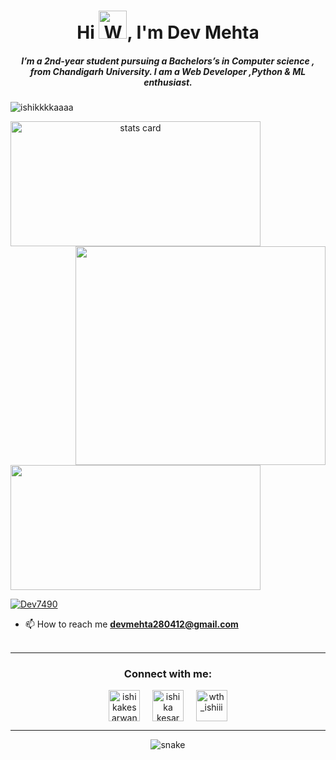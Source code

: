 <h1 align="center">Hi <img src="https://raw.githubusercontent.com/nixin72/nixin72/master/wave.gif" 
    alt="Waving hand animated gif"
    height="45"
    width="45" />, I'm Dev Mehta</h1>
<h5 align="center">
I’m a 2nd-year student pursuing a Bachelors’s in Computer science , from Chandigarh University. I am a Web Developer ,Python & ML enthusiast. 
</h5>
<p align="left"> <img src="https://komarev.com/ghpvc/?username=dev749&label=Profile%20views&color=0e75b6&style=flat" alt="ishikkkkaaaa" /> </p>
<p>
<a align= "center" href="https://github.com/ishikkkkaaaa">
<img alt= "stats card" height="200px" width="400" src="https://github-readme-streak-stats.herokuapp.com/?user=dev749&theme=radical">
<img align="right" height="350" width="400" src="https://cdn.dribbble.com/users/2238041/screenshots/4763918/working.gif" /> </a>
</p>
<img height="200px" width="400" src="https://github-readme-stats.vercel.app/api?username=dev749&count_private=true&theme=radical&show_icons=true" />

<p align="left"> <a href="https://twitter.com/Dev7490" target="blank"><img src="https://img.shields.io/twitter/follow/Dev7490?style=social" alt="Dev7490" /></a> </p>

- 📫 How to reach me **devmehta280412@gmail.com**
<br><br>
<hr>

<h3 align="center">Connect with me:</h3>
<p align="center">
<a href="https://twitter.com/ishikakesarwan4" target="blank"><img align="center" src="https://img.icons8.com/cute-clipart/64/000000/twitter.png" alt="ishikakesarwan4" height="50" width="50" /></a> &nbsp;&nbsp;&nbsp;
<a href="https://www.linkedin.com/in/ishika-kesarwani-3b32811a6/" target="blank"><img align="center" src="https://img.icons8.com/cute-clipart/64/000000/linkedin.png" alt="ishika kesarwani" height="50" width="50" /></a>&nbsp;&nbsp;&nbsp;&nbsp;
<a href="https://instagram.com/wth_ishiii" target="blank"><img align="center" src="https://img.icons8.com/cute-clipart/64/000000/instagram-new.png" alt="wth_ishiii" height="50" width="50" /></a>
</p>

<hr>

<p align="center">
<img src="https://github.com/ishikkkkaaaa/ishikkkkaaaa/raw/output/github-contribution-grid-snake.svg" alt="snake"></center>
</p>
